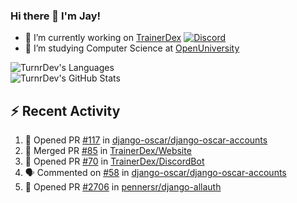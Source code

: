 ### Hi there 👋 I'm Jay!

- 🔭 I’m currently working on [TrainerDex](https://www.github.com/TrainerDex) [![Discord](https://discordapp.com/api/v6/guilds/364313717720219651/widget.png?style=shield)](http://discord.trainerdex.co.uk/)
- 🤔 I’m studying Computer Science at [OpenUniversity](http://www.open.ac.uk/courses/computing-it/degrees/bsc-computing-it-software-q62-soft)

![TurnrDev's Languages](https://github-readme-stats.vercel.app/api/top-langs/?username=TurnrDev&layout=compact&hide_border=true&title_color=1fa6aa&text_color=233247)
<br>
![TurnrDev's GitHub Stats](https://github-readme-stats.vercel.app/api?username=TurnrDev&show_icons=true&hide_border=true&count_private=true&include_all_commits=true&icon_color=1fa6aa&title_color=1fa6aa&text_color=233247)
<br>

## :zap: Recent Activity

<!--START_SECTION:activity-->
1. 💪 Opened PR [#117](https://github.com/django-oscar/django-oscar-accounts/pull/117) in [django-oscar/django-oscar-accounts](https://github.com/django-oscar/django-oscar-accounts)
2. 🎉 Merged PR [#85](https://github.com/TrainerDex/Website/pull/85) in [TrainerDex/Website](https://github.com/TrainerDex/Website)
3. 💪 Opened PR [#70](https://github.com/TrainerDex/DiscordBot/pull/70) in [TrainerDex/DiscordBot](https://github.com/TrainerDex/DiscordBot)
4. 🗣 Commented on [#58](https://github.com/django-oscar/django-oscar-accounts/issues/58) in [django-oscar/django-oscar-accounts](https://github.com/django-oscar/django-oscar-accounts)
5. 💪 Opened PR [#2706](https://github.com/pennersr/django-allauth/pull/2706) in [pennersr/django-allauth](https://github.com/pennersr/django-allauth)
<!--END_SECTION:activity-->
